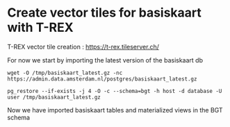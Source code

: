 # Create vector tiles for basiskaart with T-REX

T-REX vector tile creation : https://t-rex.tileserver.ch/



For now we start by importing the latest version of the basiskaart db 

 
`wget -O /tmp/basiskaart_latest.gz -nc https://admin.data.amsterdam.nl/postgres/basiskaart_latest.gz`

`pg_restore --if-exists -j 4 -O -c --schema=bgt -h host -d database -U user /tmp/basiskaart_latest.gz`


Now we have imported basiskaart tables and materialized views in the BGT schema 
